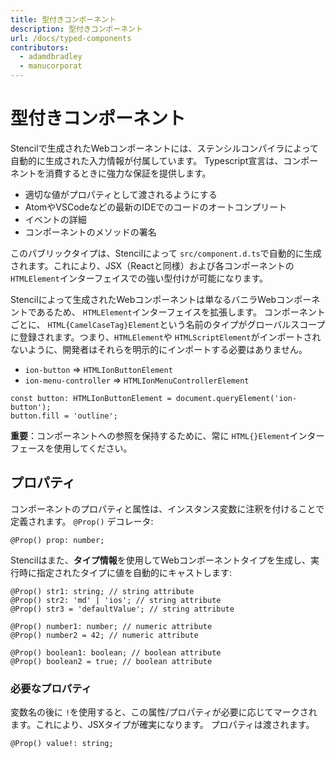 ```yaml
---
title: 型付きコンポーネント
description: 型付きコンポーネント
url: /docs/typed-components
contributors:
  - adamdbradley
  - manucorporat
---
```


# 型付きコンポーネント

Stencilで生成されたWebコンポーネントには、ステンシルコンパイラによって自動的に生成された入力情報が付属しています。 Typescript宣言は、コンポーネントを消費するときに強力な保証を提供します。

- 適切な値がプロパティとして渡されるようにする
- AtomやVSCodeなどの最新のIDEでのコードのオートコンプリート
- イベントの詳細
- コンポーネントのメソッドの署名

このパブリックタイプは、Stencilによって `src/component.d.ts`で自動的に生成されます。これにより、JSX（Reactと同様）および各コンポーネントの`HTMLElement`インターフェイスでの強い型付けが可能になります。

Stencilによって生成されたWebコンポーネントは単なるバニラWebコンポーネントであるため、 `HTMLElement`インターフェイスを拡張します。 コンポーネントごとに、 `HTML{CamelCaseTag}Element`という名前のタイプがグローバルスコープに登録されます。つまり、`HTMLElement`や `HTMLScriptElement`がインポートされないように、開発者はそれらを明示的にインポートする必要はありません。

- `ion-button` => `HTMLIonButtonElement`
- `ion-menu-controller` => `HTMLIonMenuControllerElement`

```tsx
const button: HTMLIonButtonElement = document.queryElement('ion-button');
button.fill = 'outline';
```

**重要**：コンポーネントへの参照を保持するために、常に `HTML{}Element`インターフェースを使用してください。


## プロパティ

コンポーネントのプロパティと属性は、インスタンス変数に注釈を付けることで定義されます。
`@Prop()` デコレータ:

```tsx
@Prop() prop: number;
```

Stencilはまた、**タイプ情報**を使用してWebコンポーネントタイプを生成し、実行時に指定されたタイプに値を自動的にキャストします:

```tsx
@Prop() str1: string; // string attribute
@Prop() str2: 'md' | 'ios'; // string attribute
@Prop() str3 = 'defaultValue'; // string attribute

@Prop() number1: number; // numeric attribute
@Prop() number2 = 42; // numeric attribute

@Prop() boolean1: boolean; // boolean attribute
@Prop() boolean2 = true; // boolean attribute
```


### 必要なプロパティ

変数名の後に `!`を使用すると、この属性/プロパティが必要に応じてマークされます。これにより、JSXタイプが確実になります。
プロパティは渡されます。

```tsx
@Prop() value!: string;
```
